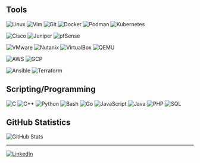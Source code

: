 ## Tools

![Linux](https://img.shields.io/badge/-Linux-black?style=flat&logo=Linux&logoColor=white)
![Vim](https://img.shields.io/badge/-Vim-019733?style=flat&logo=Vim&logoColor=white)
![Git](https://img.shields.io/badge/-Git-tomato?style=flat&logo=Git&logoColor=white)
![Docker](https://img.shields.io/badge/-Docker-2496ED?style=flat&logo=Docker&logoColor=white)
![Podman](https://img.shields.io/badge/-Podman-892CA0?style=flat&logo=Podman&logoColor=white)
![Kubernetes](https://img.shields.io/badge/-Kubernetes-326CE5?style=flat&logo=Kubernetes&logoColor=white)

![Cisco](https://img.shields.io/badge/-Cisco-1BA0D7?style=flat&logo=Cisco&logoColor=white)
![Juniper](https://img.shields.io/badge/-Juniper-84B135?style=flat&logo=junipernetwork&logoColor=white)
![pfSense](https://img.shields.io/badge/-pfSense-212121?style=flat&logo=pfSense&logoColor=white)

![VMware](https://img.shields.io/badge/-VMware-607078?style=flat&logo=VMware&logoColor=white)
![Nutanix](https://img.shields.io/badge/-Nutanix-024DA1?style=flat&logo=Nutanix&logoColor=white)
![VirtualBox](https://img.shields.io/badge/-VirtualBox-183A61?style=flat&logo=VirtualBox&logoColor=white)
![QEMU](https://img.shields.io/badge/-QEMU-FF6600?style=flat&logo=QEMU&logoColor=white)

![AWS](https://img.shields.io/badge/-AWS-232F3E?style=flat&logo=amazonaws&logoColor=white)
![GCP](https://img.shields.io/badge/-GCP-4285F4?style=flat&logo=googlecloud&logoColor=white)

![Ansible](https://img.shields.io/badge/-Ansible-EE0000?style=flat&logo=Ansible&logoColor=white)
![Terraform](https://img.shields.io/badge/-Terraform-7B42BC?style=flat&logo=Terraform&logoColor=white)


## Scripting/Programming

![C](https://img.shields.io/badge/-C-darkgrey?style=flat&logo=C&logoColor=white)
![C++](https://img.shields.io/badge/-C++-blue?style=flat&logo=C%2B%2B&logoColor=white)
![Python](https://img.shields.io/badge/-Python-teal?style=flat&logo=Python&logoColor=white)
![Bash](https://img.shields.io/badge/-Bash-limegreen?style=flat&logo=GNU-Bash&logoColor=white)
![Go](https://img.shields.io/badge/-Go-00ADD8?style=flat&logo=Go&logoColor=white)
![JavaScript](https://img.shields.io/badge/-JavaScript-yellow?style=flat&logo=JavaScript&logoColor=white)
![Java](https://img.shields.io/badge/-Java-firebrick?style=flat&logo=Java&logoColor=white)
![PHP](https://img.shields.io/badge/-PHP-mediumpurple?style=flat&logo=PHP&logoColor=white)
![SQL](https://img.shields.io/badge/-SQL-lightsteelblue?style=flat&logo=MySQL&logoColor=white)

## GitHub Statistics

![GitHub
Stats](https://github-readme-stats.vercel.app/api?username=racamsi&count_private=true&show_icons=true&theme=dark)

---

[![LinkedIn](https://img.shields.io/badge/Linkedin-blue?style=flat&logo=Linkedin&logoColor=white)](https://www.linkedin.com/in/ismail-acar/)
